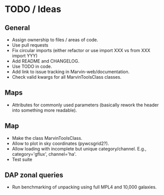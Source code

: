 # TODO / Ideas

## General

- Assign ownership to files / areas of code.
- Use pull requests
- Fix circular imports (either refactor or use import XXX vs from XXX import YYY)
- Add README and CHANGELOG.
- Use TODO in code.
- Add link to issue tracking in Marvin-web/documentation.
- Check valid kwargs for all MarvinToolsClass classes.

## Maps

- Attributes for commonly used parameters (basically rework the header into
    something more readable).


## Map

- Make the class MarvinToolsClass.
- Allow to plot in sky coordinates (pywcsgrid2?).
- Allow loading with incomplete but unique category/channel. E.g.,
    category='gflux', channel='ha'.
- Test suite


## DAP zonal queries

- Run benchmarking of unpacking using full MPL4 and 10,000 galaxies.
